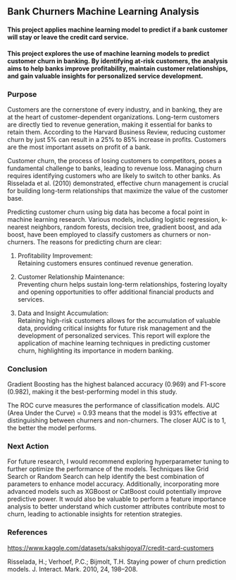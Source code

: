 ## Bank Churners Machine Learning Analysis
#### This project applies machine learning model to predict if a bank customer will stay or leave the credit card service. 
#### This project explores the use of machine learning models to predict customer churn in banking. By identifying at-risk customers, the analysis aims to help banks improve profitability, maintain customer relationships, and gain valuable insights for personalized service development.

### Purpose
Customers are the cornerstone of every industry, and in banking, they are at the heart of customer-dependent organizations. Long-term customers are directly tied to revenue generation, making it essential for banks to retain them. According to the Harvard Business Review, reducing customer churn by just 5% can result in a 25% to 85% increase in profits. Customers are the most important assets on profit of a bank. 

Customer churn, the process of losing customers to competitors, poses a fundamental challenge to banks, leading to revenue loss. Managing churn requires identifying customers who are likely to switch to other banks. As Risselada et al. (2010) demonstrated, effective churn management is crucial for building long-term relationships that maximize the value of the customer base.

Predicting customer churn using big data has become a focal point in machine learning research. Various models, including logistic regression, k-nearest neighbors, random forests, decision tree, gradient boost, and ada boost, have been employed to classify customers as churners or non-churners. The reasons for predicting churn are clear:

1. Profitability Improvement:   
   Retaining customers ensures continued revenue generation.

2. Customer Relationship Maintenance:   
   Preventing churn helps sustain long-term relationships, fostering loyalty and opening opportunities to offer additional financial products and services.

3. Data and Insight Accumulation:   
   Retaining high-risk customers allows for the accumulation of valuable data, providing critical insights for future risk management and the development of personalized services.
This report will explore the application of machine learning techniques in predicting customer churn, highlighting its importance in modern banking.

### Conclusion

Gradient Boosting has the highest balanced accuracy (0.969) and F1-score (0.982), making it the best-performing model in this study.

The ROC curve measures the performance of classification models. AUC (Area Under the Curve) = 0.93 means that the model is 93% effective at distinguishing between churners and non-churners. The closer AUC is to 1, the better the model performs.

### Next Action

For future research, I would recommend exploring hyperparameter tuning to further optimize the performance of the models. Techniques like Grid Search or Random Search can help identify the best combination of parameters to enhance model accuracy. Additionally, incorporating more advanced models such as XGBoost or CatBoost could potentially improve predictive power. It would also be valuable to perform a feature importance analysis to better understand which customer attributes contribute most to churn, leading to actionable insights for retention strategies.

### References
https://www.kaggle.com/datasets/sakshigoyal7/credit-card-customers

Risselada, H.; Verhoef, P.C.; Bijmolt, T.H. Staying power of churn prediction models. J. Interact. Mark. 2010, 24, 198–208.


